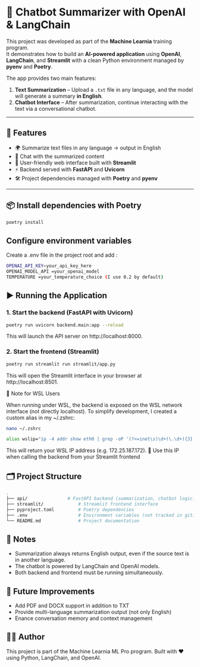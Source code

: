 # 🧠 Chatbot Summarizer with OpenAI & LangChain

This project was developed as part of the **Machine Learnia** training program.  
It demonstrates how to build an **AI-powered application** using **OpenAI**, **LangChain**, and **Streamlit** with a clean Python environment managed by **pyenv** and **Poetry**.  

The app provides two main features:
1. **Text Summarization** – Upload a `.txt` file in any language, and the model will generate a summary **in English**.
2. **Chatbot Interface** – After summarization, continue interacting with the text via a conversational chatbot.

---

## 🚀 Features
- 🌍 Summarize text files in any language → output in English  
- 💬 Chat with the summarized content  
- 🎨 User-friendly web interface built with **Streamlit**  
- ⚡ Backend served with **FastAPI** and **Uvicorn**  
- 🛠️ Project dependencies managed with **Poetry** and **pyenv**

---

## 📦 Install dependencies with Poetry

```bash
poetry install
```

## Configure environment variables
Create a .env file in the project root and add :
```bash
OPENAI_API_KEY=your_api_key_here
OPENAI_MODEL_API =your_openai_model
TEMPERATURE =your_temperature_choice (I use 0.2 by default)
```

## ▶️ Running the Application

### 1. Start the backend (FastAPI with Uvicorn)
```bash
poetry run uvicorn backend.main:app --reload
```
This will launch the API server on http://localhost:8000.


### 2. Start the frontend (Streamlit)
```bash
poetry run streamlit run streamlit/app.py
```
This will open the Streamlit interface in your browser at http://localhost:8501.

🐧 Note for WSL Users

When running under WSL, the backend is exposed on the WSL network interface (not directly localhost).
To simplify development, I created a custom alias in my ~/.zshrc:

```bash
nano ~/.zshrc
```
```bash
alias wslip="ip -4 addr show eth0 | grep -oP '(?<=inet\s)\d+(\.\d+){3}'"
```
This will return your WSL IP address (e.g. 172.25.187.172).
🚨 Use this IP when calling the backend from your Streamlit frontend

## 🗂️ Project Structure
```bash
.
├── api/               # FastAPI backend (summarization, chatbot logic)
├── streamlit/             # Streamlit frontend interface
├── pyproject.toml         # Poetry dependencies
├── .env                   # Environment variables (not tracked in git)
└── README.md              # Project documentation
```

## 📝 Notes

- Summarization always returns English output, even if the source text is in another language.
- The chatbot is powered by LangChain and OpenAI models.
- Both backend and frontend must be running simultaneously.

## 🎯 Future Improvements

- Add PDF and DOCX support in addition to TXT
- Provide multi-language summarization output (not only English)
- Enance conversation memory and context management

## 👨‍💻 Author

This project is part of the Machine Learnia ML Pro program.
Built with ❤️ using Python, LangChain, and OpenAI.